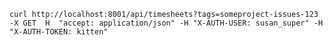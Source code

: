     curl http://localhost:8001/api/timesheets?tags=someproject-issues-123 -X GET  H  "accept: application/json" -H "X-AUTH-USER: susan_super" -H "X-AUTH-TOKEN: kitten"
